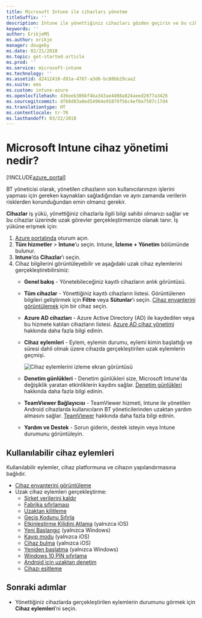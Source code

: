 ```yaml
---
title: Microsoft Intune ile cihazları yönetme
titleSuffix: ''
description: Intune ile yönettiğiniz cihazları gözden geçirin ve bu cihazlar üzerinde çeşitli işlemler yapın.
keywords: ''
author: ErikjeMS
ms.author: erikje
manager: dougeby
ms.date: 02/21/2018
ms.topic: get-started-article
ms.prod: ''
ms.service: microsoft-intune
ms.technology: ''
ms.assetid: d2412418-d91a-4767-a3d6-bc88bb29caa2
ms.suite: ems
ms.custom: intune-azure
ms.openlocfilehash: 436eeb306bf4ba343ae4d88a824aeed2077a3426
ms.sourcegitcommit: df60d03a0ed54964e91879f56c4ef0a7507c17d4
ms.translationtype: HT
ms.contentlocale: tr-TR
ms.lasthandoff: 03/22/2018
---
```

# <a name="what-is-microsoft-intune-device-management"></a>Microsoft Intune cihaz yönetimi nedir?


[!INCLUDE[azure_portal](./includes/azure_portal.md)]

BT yöneticisi olarak, yönetilen cihazların son kullanıcılarınızın işlerini yapması için gereken kaynakları sağladığından ve aynı zamanda verilerin risklerden korunduğundan emin olmanız gerekir.

**Cihazlar** iş yükü, yönettiğiniz cihazlarla ilgili bilgi sahibi olmanızı sağlar ve bu cihazlar üzerinde uzak görevler gerçekleştirmenize olanak tanır. İş yüküne erişmek için:

1. [Azure portalında](https://portal.azure.com) oturum açın.
2. **Tüm hizmetler** > **Intune**’u seçin. Intune, **İzleme + Yönetim** bölümünde bulunur.
3. **Intune**’da **Cihazlar**’ı seçin.
4. Cihaz bilgilerini görüntüleyebilir ve aşağıdaki uzak cihaz eylemlerini gerçekleştirebilirsiniz:
    - **Genel bakış** - Yönetebileceğiniz kayıtlı cihazların anlık görüntüsü.
    - **Tüm cihazlar** - Yönettiğiniz kayıtlı cihazların listesi. Görüntülenen bilgileri geliştirmek için **Filtre** veya **Sütunlar**’ı seçin. [Cihaz envanterini görüntülemek](device-inventory.md) için bir cihaz seçin.
    - **Azure AD cihazları** - Azure Active Directory (AD) ile kaydedilen veya bu hizmete katılan cihazların listesi. [Azure AD cihaz yönetimi](https://docs.microsoft.com/azure/active-directory/device-management-introduction) hakkında daha fazla bilgi edinin.
    - **Cihaz eylemleri** - Eylem, eylemin durumu, eylemi kimin başlattığı ve süresi dahil olmak üzere cihazda gerçekleştirilen uzak eylemlerin geçmişi.

        ![Cihaz eylemlerini izleme ekran görüntüsü](./media/monitor-device-actions.png)

    - **Denetim günlükleri** - Denetim günlükleri size, Microsoft Intune'da değişiklik yaratan etkinliklerin kaydını sağlar. [Denetim günlükleri](monitor-audit-logs.md) hakkında daha fazla bilgi edinin.
    - **TeamViewer Bağlayıcısı** - TeamViewer hizmeti, Intune ile yönetilen Android cihazlarda kullanıcıların BT yöneticilerinden uzaktan yardım almasını sağlar. [TeamViewer](device-profile-android-teamviewer.md) hakkında daha fazla bilgi edinin.
    - **Yardım ve Destek** - Sorun giderin, destek isteyin veya Intune durumunu görüntüleyin.  
    
## <a name="available-device-actions"></a>Kullanılabilir cihaz eylemleri
Kullanılabilir eylemler, cihaz platformuna ve cihazın yapılandırmasına bağlıdır.

- [Cihaz envanterini görüntüleme](device-inventory.md)
- Uzak cihaz eylemleri gerçekleştirme:
    - [Şirket verilerini kaldır](devices-wipe.md#remove-company-data)
    - [Fabrika sıfırlaması](devices-wipe.md#factory-reset)
    - [Uzaktan kilitleme](device-remote-lock.md)
    - [Geçiş Kodunu Sıfırla](device-passcode-reset.md)
    - [Etkinleştirme Kilidini Atlama](device-activation-lock-bypass.md) (yalnızca iOS)
    - [Yeni Başlangıç](device-fresh-start.md) (yalnızca Windows)
    - [Kayıp modu](device-lost-mode.md) (yalnızca iOS)
    - [Cihaz bulma](device-locate.md) (yalnızca iOS)
    - [Yeniden başlatma](device-restart.md) (yalnızca Windows)
    - [Windows 10 PIN sıfırlama](device-windows-pin-reset.md)
    - [Android için uzaktan denetim](device-profile-android-teamviewer.md)
    - [Cihazı eşitleme](device-sync.md)


## <a name="next-steps"></a>Sonraki adımlar

- Yönettiğiniz cihazlarda gerçekleştirilen eylemlerin durumunu görmek için **Cihaz eylemleri**’ni seçin.
